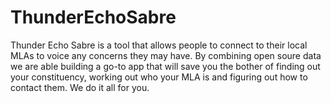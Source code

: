 # ThunderEchoSabre

Thunder Echo Sabre is a tool that allows people to connect to their local MLAs to voice any
concerns they may have. By combining open soure data we are able building a go-to app that will
save you the bother of finding out your constituency, working out who your MLA is and figuring out
how to contact them. We do it all for you.
